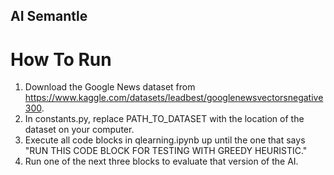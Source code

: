 ## AI Semantle

# How To Run

1. Download the Google News dataset from https://www.kaggle.com/datasets/leadbest/googlenewsvectorsnegative300.
2. In constants.py, replace PATH_TO_DATASET with the location of the dataset on your computer.
3. Execute all code blocks in qlearning.ipynb up until the one that says "RUN THIS CODE BLOCK FOR TESTING WITH GREEDY HEURISTIC."
4. Run one of the next three blocks to evaluate that version of the AI.
